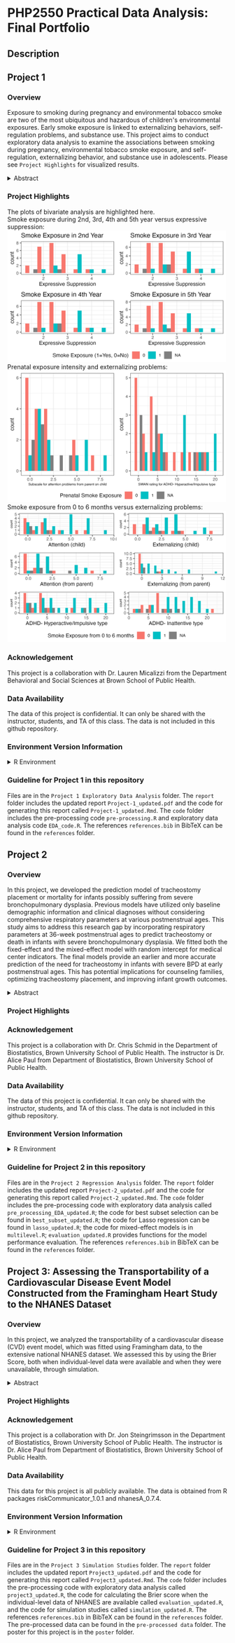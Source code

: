 # PHP2550 Practical Data Analysis: Final Portfolio
## Description

## Project 1
### Overview
Exposure to smoking during pregnancy and environmental tobacco smoke are two of the most ubiquitous and hazardous of children's environmental exposures. Early smoke exposure is linked to externalizing behaviors, self-regulation problems, and substance use. This project aims to conduct exploratory data analysis to examine the associations between smoking during pregnancy, environmental tobacco smoke exposure, and self-regulation, externalizing behavior, and substance use in adolescents. Please see `Project Highlights` for visualized results. 

<details>
<summary> Abstract</summary>
Background: Exposure to smoking during pregnancy and environmental tobacco smoke are two of the most ubiquitous and hazardous of children's environmental exposures (Micalizzi 2023; Paul 2023). Early smoke exposure is linked to externalizing behaviors, self-regulation problems, and substance use. This project aims to conduct exploratory data analysis to examine the associations between smoking during pregnancy, environmental tobacco smoke exposure, and self-regulation, externalizing behavior, and substance use in adolescents.  

Methods: Population in this study were recruited from a previous study on smoke avoidance intervention, aimed at reducing low-income women's smoking and environmental tobacco smoke exposure during pregnancy, as well as children's exposure to environmental tobacco smoke in the immediate postpartum period. A subset of adolescents (N=100) and their mothers were randomly selected for recruitment into this current study. After preprocessing, we described the missing data pattern, conducted univariate analyses of demographic variables, smoking exposure variables, and variables related to externalizing, self-regulation, and substance use; intercorrelations were then analyzed. Bivariate analysis was conducted to meet the project's research goals.  

Results: The data accessed is the baseline data for the current study, including self-regulatory assessments, self-reported substance use, self-regulation, and EKG. After preprocessing, 49 observations of 78 variables were available. Significant missing data affected the exploratory data analysis. In terms of interrelationships, we found that prenatal and postnatal smoke exposure are mildly positively correlated. For variables related to self-regulation, externalizing, and substance use, some showed strong intercorrelations, respectively. Bivariate associations indicated that smoke exposure during the 2nd to 5th year is significantly associated with expressive suppression. For externalizing problems, smoke exposure from 0 to 6 months was associated with attention problems, externalizing problems, and two types of ADHD; prenatal smoke exposure was associated with attention problems evaluated by parents and ADHD - Hyperactive/Impulsive type.  

Conclusions:  Based on bivariate analysis, different stages of early smoke exposure are associated with self-regulation, externalizing problems, and substance use, respectively. Further studies should consider improving the sample size and the quality of the data to obtain more powerful statistical associations.   

Keywords: Smoking during Pregnancy, Environmental Tobacco Smoke, Externalizing Behaviors, Self-regulation, Substance Use  
</details>

### Project Highlights
The plots of bivariate analysis are highlighted here.   
Smoke exposure during 2nd, 3rd, 4th and 5th year versus expressive suppression: 
<img src="images/proj1_hl1.png" alt="Smoke exposure during 2nd, 3rd, 4th and 5th year versus expressive suppression" width="500" height="300">  
Prenatal exposure intensity and externalizing problems:   
<img src="images/proj1_hl2.png" alt="Prenatal exposure intensity and externalizing problems" width="500" height="300">  
Smoke exposure from 0 to 6 months versus externalizing problems:   
<img src="images/proj1_hl3.png" alt="Smoke exposure from 0 to 6 months versus externalizing problems" width="500" height="300">   

### Acknowledgement
This project is a collaboration with Dr. Lauren Micalizzi from the Department Behavioral and Social Sciences at Brown School of Public Health. 

### Data Availability
The data of this project is confidential. It can only be shared with the instructor, students, and TA of this class. The data is not included in this github repository.

### Environment Version Information
<details>
<summary> R Environment</summary>
- R_4.1.2
- tidyverse_1.3.2  
- kableExtra_1.3.4  
- gtsummary_1.7.2  
- latex2exp_0.9.6  
- ggpubr_0.4.0  
- mice_3.15.0
- naniar_1.0.0
- tableone_0.13.2
- psych_2.2.9
- GGally_2.1.2
</details>

### Guideline for Project 1 in this repository
Files are in the `Project 1 Exploratory Data Analysis` folder. The `report` folder includes the updated report `Project-1_updated.pdf` and the code for generating this report called `Project-1_updated.Rmd`. The `code` folder includes the pre-processing code `pre-processing.R` and exploratory data analysis code `EDA_code.R`. The references `references.bib` in BibTeX can be found in the `references` folder. 

## Project 2
### Overview
In this project, we developed the prediction model of tracheostomy placement or mortality for infants possibly suffering from severe bronchopulmonary dysplasia. Previous models have utilized only baseline demographic information and clinical diagnoses without considering comprehensive respiratory parameters at various postmenstrual ages. This study aims to address this research gap by incorporating respiratory parameters at 36-week postmenstrual ages to predict tracheostomy or death in infants with severe bronchopulmonary dysplasia. We fitted both the fixed-effect and the mixed-effect model with random intercept for medical center indicators. The final models provide an earlier and more accurate prediction of the need for tracheostomy in infants with severe BPD at early postmenstrual ages. This has potential implications for counseling families, optimizing tracheostomy placement, and improving infant growth outcomes.  

<details>
<summary> Abstract</summary>

Background: Tracheostomy placement in infants suffering from severe bronchopulmonary dysplasia presents a clinical challenge due to the absence of clear indication criteria and optimal timing. Previous studies predicting the likelihood of tracheostomy placement or mortality have utilized only baseline demographic information and clinical diagnoses without considering comprehensive respiratory parameters at various postmenstrual ages. This study aims to address this research gap by incorporating respiratory parameters at 36-week postmenstrual ages to predict tracheostomy or death in infants with severe bronchopulmonary dysplasia (Paul 2023).    

Methods: The data is a national data set of birth, demographic, diagnostic, and respiratory parameters of infants with severe bronchopulmonary dysplasia admitted to collaborative NICUs and with known respiratory support parameters at 36-week postmenstrual ages. Variables with a high proportion of missing data were excluded, and the remaining were imputed using multiple imputation techniques. Fixed-effect and mixed -effect logistic regression models were developed to predict the likelihood of tracheostomy or death, applying two variable selection methods: best subset selection and Lasso regularization.   

Results: A total of 985 records were included in the final analysis, with 80% (N=794) for training and 20% (N=191) for testing. The final models, including one fixed-effect model for usage within existing facilities and another mixed-effect model for broader application, demonstrated excellent performance. The inclusion of diagnostic and respiratory parameters at 36-week PMA proved valuable for predicting the likelihood of tracheostomy or mortality. The fixed-effect model achieved an area under the curve of 0.9106, with sensitivity of 0.8485, specificity of 0.8582, accuracy of 0.8565. The mixed-effect model achieved an area under the curve of 0.9079, , with sensitivity of 0.8303, specificity of 0.8620, accuracy of 0.8565.   

Conclusions: The models incorporating respiratory parameters at 36-week postmenstrual ages provide an earlier and more accurate prediction of the need for tracheostomy in infants with severe BPD at early postmenstrual ages. This has potential implications for counseling families, optimizing tracheostomy placement, and improving infant growth outcomes.  

Keywords: Tracheostomy, Regression Analysis, Respiratory Parameters
</details>

### Project Highlights


### Acknowledgement
This project is a collaboration with Dr. Chris Schmid in the Department of Biostatistics, Brown University School of Public Health. The instructor is Dr. Alice Paul from Department of Biostatistics, Brown University School of Public Health.

### Data Availability
The data of this project is confidential. It can only be shared with the instructor, students, and TA of this class. The data is not included in this github repository. 

### Environment Version Information
<details>
<summary> R Environment</summary>
- R_4.1.2
- tidyverse_1.3.2  
- kableExtra_1.3.4  
- gtsummary_1.7.2  
- latex2exp_0.9.6  
- ggpubr_0.4.0  
- mice_3.15.0  
- psych_2.2.9
- glmnet_4.1-6  
- L0Learn_2.1.0  
- pROC_1.18.0  
- ggplot2_3.4.2
- lme4_1.1-31
</details>

### Guideline for Project 2 in this repository
Files are in the `Project 2 Regression Analysis` folder. The `report` folder includes the updated report `Project-2_updated.pdf` and the code for generating this report called `Project-2_updated.Rmd`. The `code` folder includes the pre-processing code with exploratory data analysis called `pre_processing_EDA_updated.R`; the code for best subset selection can be found in `best_subset_updated.R`; the code for Lasso regression can be found in `lasso_updated.R`; the code for mixed-effect models is in `multilevel.R`; `evaluation_updated.R` provides functions for the model performance evaluation. The references `references.bib` in BibTeX can be found in the `references` folder. 


## Project 3: Assessing the Transportability of a Cardiovascular Disease Event Model Constructed from the Framingham Heart Study to the NHANES Dataset
### Overview
In this project, we analyzed the transportability of a cardiovascular disease (CVD) event model, which was fitted using Framingham data, to the extensive national NHANES dataset. We assessed this by using the Brier Score, both when individual-level data were available and when they were unavailable, through simulation.

<details>
<summary>Abstract</summary>

Background: Assessing transportability is of importance when users of prediction models are interested in applying model-derived predictions to some different target populations. In recent years, several methods have been developed to evaluate the performance of prediction models in a target population (Paul 2023; Steingrimsson et al. 2023). In this study, we are interested in transporting the model for cardiovascular disease events constructed from Framingham Heart Study data to the more extensive National Health and Nutrition Examination Survey data.   

Methods: When the target population's covariates were available, we utilized multiple imputation to address missing data and then calculated the Brier score in NHANES data with both the original Framingham model and the tailored model, straitified by sex.  Additionally, when only summary data were available from the target population, simulation studies are conducted by drawing random samples using the summary statistics of the target population, and the Brier score was then calculated.   

Results: The Brier score of original Framingham model averages 0.1085 for men and 0.0412 for women, and the Brier score of tailored model averages 0.1056 for men and 0.0441 for women in NHANES population, which are about 50% of the Brier score validated on Framingham data themselves. The results of Brier score from simulation studies are close to the Brier score calculated using individual-level data directly.  

Conclusions: The results indicate the excellent performance of transporting the model constructed from Framingham data to the national NHANES data. Moreover, the simulation studies indicate when only summary data are available, the transportability analysis is workable and promising.   

Keywords: Transportablity, Cardiovascular Disease Events, Framingham Heart Study, NHANES
</details>

### Project Highlights


### Acknowledgement
This project is a collaboration with Dr. Jon Steingrimsson in the Department of Biostatistics, Brown University School of Public Health. The instructor is Dr. Alice Paul from Department of Biostatistics, Brown University School of Public Health.

### Data Availability
This data for this project is all publicly available. The data is obtained from R packages riskCommunicator_1.0.1 and nhanesA_0.7.4.

### Environment Version Information
<details>
<summary> R Environment</summary>
- R_4.1.2  
- tidyverse_1.3.2  
- kableExtra_1.3.4  
- gtsummary_1.7.2  
- latex2exp_0.9.6  
- ggpubr_0.4.0  
- mice_3.15.0  
- psych_2.2.9  
- riskCommunicator_1.0.1  
- nhanesA_0.7.4  
- tableone_0.13.2  
- caret_6.0-93  
- MASS_7.3-58.2  
- fitdistrplus_1.1-8
</details>

### Guideline for Project 3 in this repository
Files are in the `Project 3 Simulation Studies` folder. The `report` folder includes the updated report `Project3_updated.pdf` and the code for generating this report called `Project3_updated.Rmd`. The `code` folder includes the pre-processing code with exploratory data analysis called `project3_updated.R`, the code for calculating the Brier score when the individual-level data of NHANES are available called `evaluation_updated.R`, and the code for simulation studies called `simulation_updated.R`. The references `references.bib` in BibTeX can be found in the `references` folder. The pre-processed data can be found in the `pre-processed data` folder. The poster for this project is in the `poster` folder. 
